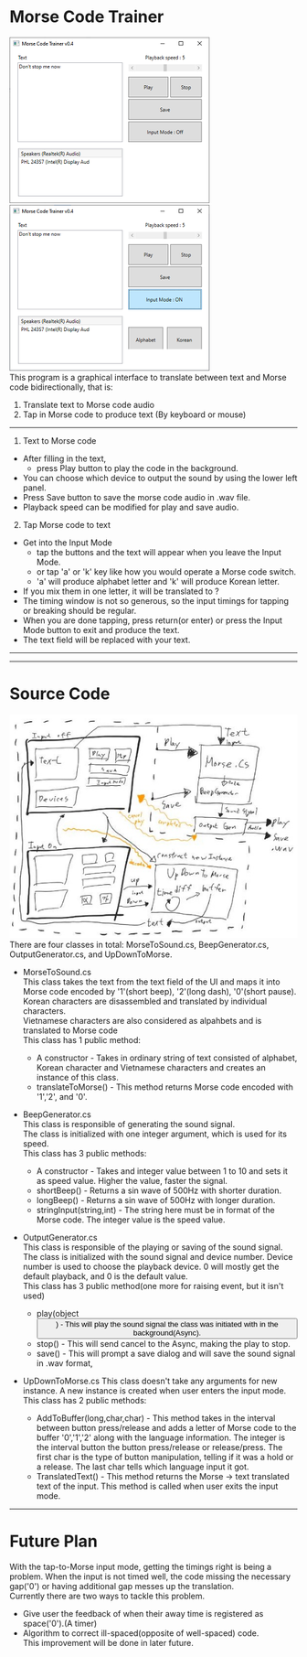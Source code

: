 # Morse Code Trainer  
![The GUI](https://github.com/Mins0o/MorseCodeTrainer/raw/master/forGitHub/GUI.png "The GUI")![The GUI](https://github.com/Mins0o/MorseCodeTrainer/raw/master/forGitHub/GUI_Input.png "The GUI")  
This program is a graphical interface to translate between text and Morse code bidirectionally, that is:  
1. Translate text to Morse code audio  
2. Tap in Morse code to produce text  (By keyboard or mouse)
--- 
1. Text to Morse code  
  - After filling in the text,   
    - press Play button to play the code in the background.   
  - You can choose which device to output the sound by using the lower left panel.  
  - Press Save button to save the morse code audio in .wav file.  
  - Playback speed can be modified for play and save audio.  
  
2. Tap Morse code to text  
  - Get into the Input Mode  
    - tap the buttons and the text will appear when you leave the Input Mode.  
    - or tap 'a' or 'k' key like how you would operate a Morse code switch.  
    - 'a' will produce alphabet letter and 'k' will produce Korean letter.  
  - If you mix them in one letter, it will be translated to ?  
  - The timing window is not so generous, so the input timings for tapping or breaking should be regular.  
  - When you are done tapping, press return(or enter) or press the Input Mode button to exit and produce the text.  
  - The text field will be replaced with your text.  
---  
---
# Source Code  
![The Model](https://github.com/Mins0o/MorseCodeTrainer/raw/master/forGitHub/TheModel.png "The Model")  
There are four classes in total: MorseToSound.cs, BeepGenerator.cs, OutputGenerator.cs, and UpDownToMorse.  
  
- MorseToSound.cs  
This class takes the text from the text field of the UI and maps it into Morse code encoded by '1'(short beep), '2'(long dash), '0'(short pause).  
Korean characters are disassembled and translated by individual characters.  
Vietnamese characters are also considered as alpahbets and is translated to Morse code  
This class has 1 public method:  
  - A constructor - Takes in ordinary string of text consisted of alphabet, Korean character and Vietnamese characters and creates an instance of this class.  
  - translateToMorse() - This method returns Morse code encoded with '1','2', and '0'.  
  
- BeepGenerator.cs  
This class is responsible of generating the sound signal.  
The class is initialized with one integer argument, which is used for its speed.  
This class has 3 public methods:  
  - A constructor - Takes and integer value between 1 to 10 and sets it as speed value. Higher the value, faster the signal.  
  - shortBeep() - Returns a sin wave of 500Hz with shorter duration.  
  - longBeep() - Returns a sin wave of 500Hz with longer duration.  
  - stringInput(string,int) - The string here must be in format of the Morse code. The integer value is the speed value.  

- OutputGenerator.cs  
This class is responsible of the playing or saving of the sound signal.
The class is initialized with the sound signal<ISampleProvider> and device number. Device number is used to choose the playback device. 0 will mostly get the default playback, and 0 is the default value.  
This class has 3 public method(one more for raising event, but it isn't used)  
  - play(object<Button>) - This will play the sound signal the class was initiated with in the background(Async).  
  - stop() - This will send cancel to the Async, making the play to stop.  
  - save() - This will prompt a save dialog and will save the sound signal in .wav format,  
  
- UpDownToMorse.cs
This class doesn't take any arguments for new instance. A new instance is created when user enters the input mode.  
This class has 2 public methods:  
  - AddToBuffer(long,char,char) - This method takes in the interval between button press/release and adds a letter of Morse code to the buffer '0','1','2' along with the language information. The integer is the interval button the button press/release or release/press. The first char is the type of button manipulation, telling if it was a hold or a release. The last char tells which language input it got.  
  - TranslatedText() - This method returns the Morse -> text translated text of the input. This method is called when user exits the input mode.  
---
# Future Plan
With the tap-to-Morse input mode, getting the timings right is being a problem.  When the input is not timed well, the code missing the necessary gap('0') or having additional gap messes up the translation.  
Currently there are two ways to tackle this problem.  
- Give user the feedback of when their away time is registered as space('0').(A timer)
- Algorithm to correct ill-spaced(opposite of well-spaced) code.  
This improvement will be done in later future.
